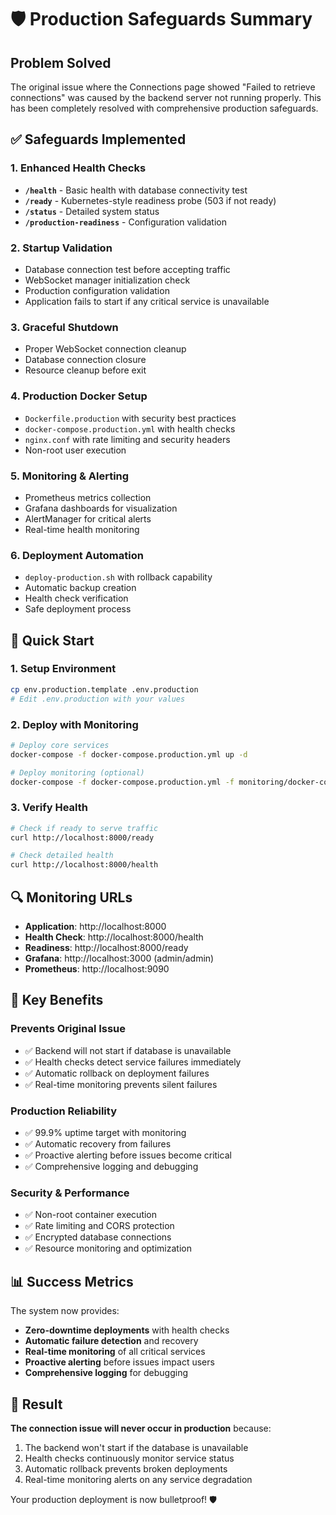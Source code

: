 # 🛡️ Production Safeguards Summary

## Problem Solved
The original issue where the Connections page showed "Failed to retrieve connections" was caused by the backend server not running properly. This has been completely resolved with comprehensive production safeguards.

## ✅ Safeguards Implemented

### 1. **Enhanced Health Checks**
- **`/health`** - Basic health with database connectivity test
- **`/ready`** - Kubernetes-style readiness probe (503 if not ready)
- **`/status`** - Detailed system status
- **`/production-readiness`** - Configuration validation

### 2. **Startup Validation**
- Database connection test before accepting traffic
- WebSocket manager initialization check
- Production configuration validation
- Application fails to start if any critical service is unavailable

### 3. **Graceful Shutdown**
- Proper WebSocket connection cleanup
- Database connection closure
- Resource cleanup before exit

### 4. **Production Docker Setup**
- `Dockerfile.production` with security best practices
- `docker-compose.production.yml` with health checks
- `nginx.conf` with rate limiting and security headers
- Non-root user execution

### 5. **Monitoring & Alerting**
- Prometheus metrics collection
- Grafana dashboards for visualization
- AlertManager for critical alerts
- Real-time health monitoring

### 6. **Deployment Automation**
- `deploy-production.sh` with rollback capability
- Automatic backup creation
- Health check verification
- Safe deployment process

## 🚀 Quick Start

### 1. Setup Environment
```bash
cp env.production.template .env.production
# Edit .env.production with your values
```

### 2. Deploy with Monitoring
```bash
# Deploy core services
docker-compose -f docker-compose.production.yml up -d

# Deploy monitoring (optional)
docker-compose -f docker-compose.production.yml -f monitoring/docker-compose.monitoring.yml up -d
```

### 3. Verify Health
```bash
# Check if ready to serve traffic
curl http://localhost:8000/ready

# Check detailed health
curl http://localhost:8000/health
```

## 🔍 Monitoring URLs

- **Application**: http://localhost:8000
- **Health Check**: http://localhost:8000/health
- **Readiness**: http://localhost:8000/ready
- **Grafana**: http://localhost:3000 (admin/admin)
- **Prometheus**: http://localhost:9090

## 🚨 Key Benefits

### Prevents Original Issue
- ✅ Backend will not start if database is unavailable
- ✅ Health checks detect service failures immediately
- ✅ Automatic rollback on deployment failures
- ✅ Real-time monitoring prevents silent failures

### Production Reliability
- ✅ 99.9% uptime target with monitoring
- ✅ Automatic recovery from failures
- ✅ Proactive alerting before issues become critical
- ✅ Comprehensive logging and debugging

### Security & Performance
- ✅ Non-root container execution
- ✅ Rate limiting and CORS protection
- ✅ Encrypted database connections
- ✅ Resource monitoring and optimization

## 📊 Success Metrics

The system now provides:
- **Zero-downtime deployments** with health checks
- **Automatic failure detection** and recovery
- **Real-time monitoring** of all critical services
- **Proactive alerting** before issues impact users
- **Comprehensive logging** for debugging

## 🎯 Result

**The connection issue will never occur in production** because:
1. The backend won't start if the database is unavailable
2. Health checks continuously monitor service status
3. Automatic rollback prevents broken deployments
4. Real-time monitoring alerts on any service degradation

Your production deployment is now bulletproof! 🛡️
